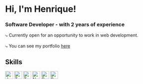 # Hi, I'm Henrique!
### Software Developer - with 2 years of experience

⤷ Currently open for an opportunity to work in web development.
<br/>
<br/>
⤷ You can see my portfolio <a href="https://henriquemoreira.vercel.app" target="_blank">here</a>

 ## Skills
   <a href="https://www.javascript.com" target="_blank" rel="noreferrer noopener"><img src="https://raw.githubusercontent.com/0xShapeShifter/readme-md/master/public/images/skills/core/javascript.svg" alt="JavaScript" width="25" height="25" /></a>  <a href="https://www.typescriptlang.org" target="_blank" rel="noreferrer noopener"><img src="https://raw.githubusercontent.com/0xShapeShifter/readme-md/master/public/images/skills/core/typescript.svg" alt="Typescript" width="25" height="25" /></a>  <img src="https://raw.githubusercontent.com/0xShapeShifter/readme-md/master/public/images/skills/backend/nodejs.svg" alt="Typescript" width="25" height="25" /> <a href="https://nextjs.org" target="_blank" rel="noreferrer noopener"><img src="https://raw.githubusercontent.com/0xShapeShifter/readme-md/master/public/images/skills/frontend/nextjs.svg" alt="Nextjs" width="25" height="25" /></a>  <a href="https://reactjs.org" target="_blank" rel="noreferrer noopener"><img src="https://raw.githubusercontent.com/0xShapeShifter/readme-md/master/public/images/skills/frontend/react.svg" alt="React" width="25" height="25" /></a> <img src="https://raw.githubusercontent.com/0xShapeShifter/readme-md/master/public/images/skills/core/python.svg" alt="Python" width="25" height="25" />
